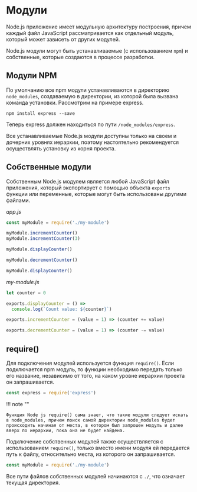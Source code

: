 # Модули

Node.js приложение имеет модульную архитектуру построения, причем каждый файл JavaScript рассматривается как отдельный модуль, который может зависеть от других модулей.

Node.js модули могут быть устанавливаемые (с использованием `npm`) и собственные, которые создаются в процессе разработки.

## Модули NPM

По умолчанию все npm модули устанавливаются в директорию `node_modules`, создаваемую в директории, из которой была вызвана команда установки. Рассмотрим на примере express.

```
npm install express --save
```

Теперь express должен находиться по пути `/node_modules/express`.

Все устанавливаемые Node.js модули доступны только на своем и дочерних уровнях иерархии, поэтому настоятельно рекомендуется осуществлять установку из корня проекта.

## Собственные модули

Собственным Node.js модулем является любой JavaScript файл приложения, который экспортирует с помощью объекта `exports` функции или переменные, которые могут быть использованы другими файлами.

_app.js_

```js
const myModule = require('./my-module')

myModule.incrementCounter()
myModule.incrementCounter(3)

myModule.displayCounter()

myModule.decrementCounter()

myModule.displayCounter()
```

_my-module.js_

```js
let counter = 0

exports.displayCounter = () =>
  console.log(`Count value: ${counter}`)

exports.incrementCounter = (value = 1) => (counter += value)

exports.decrementCounter = (value = 1) => (counter -= value)
```

## require()

Для подключения модулей используется функция `require()`. Если подключается npm модуль, то функции необходимо передать только его название, независимо от того, на каком уровне иерархии проекта он запрашивается.

```js
const express = require('express')
```

!!! note ""

    Функция Node js require() сама знает, что такие модули следует искать в node_modules, причем поиск самой директории node_modules будет происходить начиная от места, в котором был запрошен модуль и далее вверх по иерархии, пока она не будет найдена.

Подключение собственных модулей также осуществляется с использованием `require()`, только вместо имени модуля ей передается путь к файлу, относительно места, из которого он запрашивается.

```js
const myModule = require('./my-module')
```

Все пути файлов собственных модулей начинаются с `./`, что означает текущая директория.
